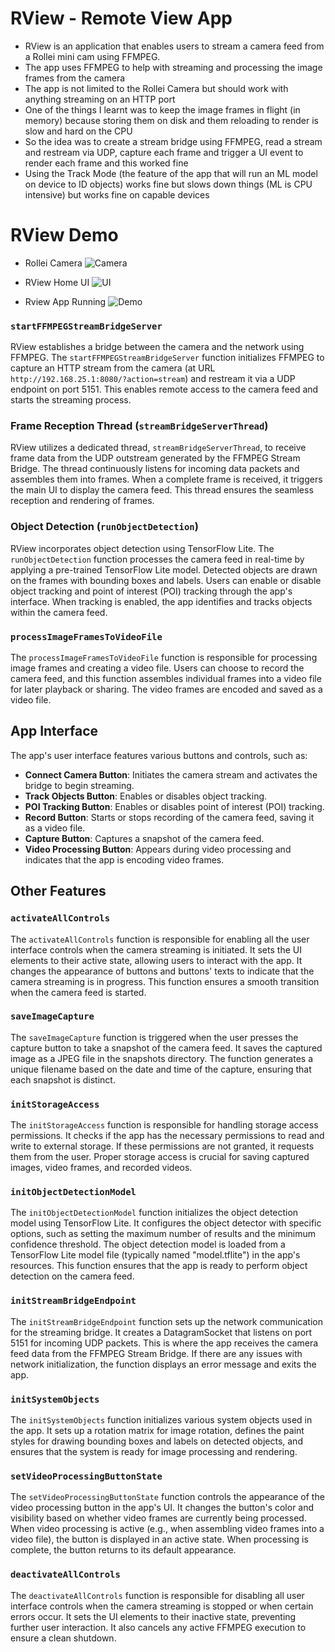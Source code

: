 # RView - Remote View App

- RView is an application that enables users to stream a camera feed from a Rollei mini cam using FFMPEG. 
- The app uses FFMPEG to help with streaming and processing the image frames from the camera
- The app is not limited to the Rollei Camera but should work with anything streaming on an HTTP port
- One of the things I learnt was to keep the image frames in flight (in memory) because storing them on disk and them reloading to render is slow and hard on the CPU
- So the idea was to create a stream bridge using FFMPEG, read a stream and restream via UDP, capture each frame and trigger a UI event to render each frame and this worked fine
- Using the Track Mode (the feature of the app that will run an ML model on device to ID objects) works fine but slows down things (ML is CPU intensive) but works fine on capable devices
 
# RView Demo

- Rollei Camera
![Camera](img/1.jpg)

- RView Home UI
![UI](img/4.jpg)

- Rview App Running
![Demo](img/6.jpg)

### `startFFMPEGStreamBridgeServer`

RView establishes a bridge between the camera and the network using FFMPEG. The `startFFMPEGStreamBridgeServer` function initializes FFMPEG to capture an HTTP stream from the camera (at URL `http://192.168.25.1:8080/?action=stream`) and restream it via a UDP endpoint on port 5151. This enables remote access to the camera feed and starts the streaming process.

### Frame Reception Thread (`streamBridgeServerThread`)

RView utilizes a dedicated thread, `streamBridgeServerThread`, to receive frame data from the UDP outstream generated by the FFMPEG Stream Bridge. The thread continuously listens for incoming data packets and assembles them into frames. When a complete frame is received, it triggers the main UI to display the camera feed. This thread ensures the seamless reception and rendering of frames.

### Object Detection (`runObjectDetection`)

RView incorporates object detection using TensorFlow Lite. The `runObjectDetection` function processes the camera feed in real-time by applying a pre-trained TensorFlow Lite model. Detected objects are drawn on the frames with bounding boxes and labels. Users can enable or disable object tracking and point of interest (POI) tracking through the app's interface. When tracking is enabled, the app identifies and tracks objects within the camera feed.

### `processImageFramesToVideoFile`

The `processImageFramesToVideoFile` function is responsible for processing image frames and creating a video file. Users can choose to record the camera feed, and this function assembles individual frames into a video file for later playback or sharing. The video frames are encoded and saved as a video file.

## App Interface

The app's user interface features various buttons and controls, such as:
- **Connect Camera Button**: Initiates the camera stream and activates the bridge to begin streaming.
- **Track Objects Button**: Enables or disables object tracking.
- **POI Tracking Button**: Enables or disables point of interest (POI) tracking.
- **Record Button**: Starts or stops recording of the camera feed, saving it as a video file.
- **Capture Button**: Captures a snapshot of the camera feed.
- **Video Processing Button**: Appears during video processing and indicates that the app is encoding video frames.

## Other Features

### `activateAllControls`

The `activateAllControls` function is responsible for enabling all the user interface controls when the camera streaming is initiated. It sets the UI elements to their active state, allowing users to interact with the app. It changes the appearance of buttons and buttons' texts to indicate that the camera streaming is in progress. This function ensures a smooth transition when the camera feed is started.

### `saveImageCapture`

The `saveImageCapture` function is triggered when the user presses the capture button to take a snapshot of the camera feed. It saves the captured image as a JPEG file in the snapshots directory. The function generates a unique filename based on the date and time of the capture, ensuring that each snapshot is distinct.

### `initStorageAccess`

The `initStorageAccess` function is responsible for handling storage access permissions. It checks if the app has the necessary permissions to read and write to external storage. If these permissions are not granted, it requests them from the user. Proper storage access is crucial for saving captured images, video frames, and recorded videos.

### `initObjectDetectionModel`

The `initObjectDetectionModel` function initializes the object detection model using TensorFlow Lite. It configures the object detector with specific options, such as setting the maximum number of results and the minimum confidence threshold. The object detection model is loaded from a TensorFlow Lite model file (typically named "model.tflite") in the app's resources. This function ensures that the app is ready to perform object detection on the camera feed.

### `initStreamBridgeEndpoint`

The `initStreamBridgeEndpoint` function sets up the network communication for the streaming bridge. It creates a DatagramSocket that listens on port 5151 for incoming UDP packets. This is where the app receives the camera feed data from the FFMPEG Stream Bridge. If there are any issues with network initialization, the function displays an error message and exits the app.

### `initSystemObjects`

The `initSystemObjects` function initializes various system objects used in the app. It sets up a rotation matrix for image rotation, defines the paint styles for drawing bounding boxes and labels on detected objects, and ensures that the system is ready for image processing and rendering.

### `setVideoProcessingButtonState`

The `setVideoProcessingButtonState` function controls the appearance of the video processing button in the app's UI. It changes the button's color and visibility based on whether video frames are currently being processed. When video processing is active (e.g., when assembling video frames into a video file), the button is displayed in an active state. When processing is complete, the button returns to its default appearance.

### `deactivateAllControls`

The `deactivateAllControls` function is responsible for disabling all user interface controls when the camera streaming is stopped or when certain errors occur. It sets the UI elements to their inactive state, preventing further user interaction. It also cancels any active FFMPEG execution to ensure a clean shutdown.

